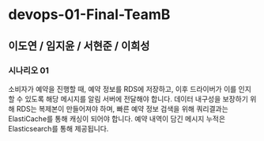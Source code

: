# devops-01-Final-TeamB
## 이도연 / 임지윤 / 서현준 / 이희성
### 시나리오 01
소비자가 예약을 진행할 때, 예약 정보를 RDS에 저장하고, 이후 드라이버가 이를 인지할 수 있도록 해당 메시지를 알림 서버에 전달해야 합니다.
데이터 내구성을 보장하기 위해 RDS는 복제본이 만들어져야 하며, 빠른 예약 정보 검색을 위해 쿼리결과는 ElastiCache를 통해 캐싱이 되어야 합니다.
예약 내역이 담긴 메시지 누적은 Elasticsearch를 통해 제공됩니다.


